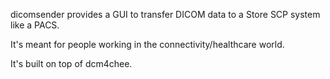 dicomsender provides a GUI to transfer DICOM data to a Store SCP system like a PACS.

It's meant for people working in the connectivity/healthcare world.

It's built on top of dcm4chee.